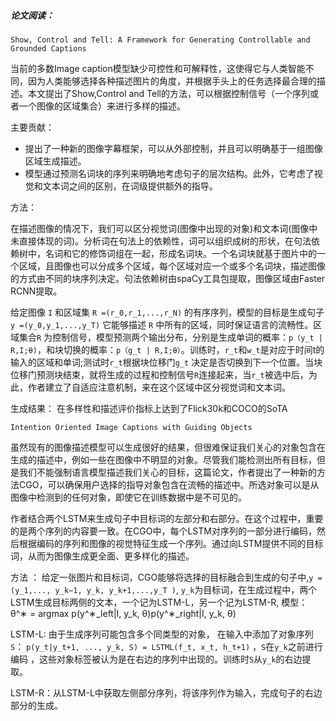 
##### 论文阅读：
 `Show, Control and Tell: A Framework for Generating Controllable and Grounded Captions`
 
 
   当前的多数Image caption模型缺少可控性和可解释性，这使得它与人类智能不同，因为人类能够选择各种描述图片的角度，并根据手头上的任务选择最合理的描述。本文提出了Show,Control and Tell的方法，可以根据控制信号（一个序列或者一个图像的区域集合）来进行多样的描述。
 
主要贡献：
* 提出了一种新的图像字幕框架，可以从外部控制，并且可以明确基于一组图像区域生成描述。
* 模型通过预测名词块的序列来明确地考虑句子的层次结构。此外，它考虑了视觉和文本词之间的区别，在词级提供额外的指导。 
      
方法：

   在描述图像的情况下，我们可以区分视觉词(图像中出现的对象)和文本词(图像中未直接体现的词)。分析词在句法上的依赖性，词可以组织成树的形状，在句法依赖树中，名词和它的修饰词组在一起，形成名词块。一个名词块就基于图片中的一个区域，且图像也可以分成多个区域，每个区域对应一个或多个名词块，描述图像的方式由不同的块序列决定。句法依赖树由spaCy工具包提取，图像区域由Faster RCNN提取。
   
   
   给定图像 `I` 和区域集 `R =(r_0,r_1,...,r_N)` 的有序序列，模型的目标是生成句子 `y =(y_0,y_1,...,y_T)` 它能够描述 `R` 中所有的区域，同时保证语言的流畅性。区域集合`R` 为控制信号，模型预测两个输出分布，分别是生成单词的概率：`p（y_t | R,I;θ)`，和块切换的概率：`p（g_t | R,I;θ）`。训练时，`r_t`和`w_t`是对应于时间t的输入的区域和单词;测试时`r_t`根据块位移门`g_t` 决定是否切换到下一个位置。当块位移门预测块结束，就将生成的过程和控制信号`R`连接起来，当`r_t`被选中后，为此，作者建立了自适应注意机制，来在这个区域中区分视觉词和文本词。
   
生成结果：
在多样性和描述评价指标上达到了Flick30k和COCO的SoTA



`Intention Oriented Image Captions with Guiding Objects`


虽然现有的图像描述模型可以生成很好的结果，但很难保证我们关心的对象包含在生成的描述中，例如一些在图像中不明显的对象。尽管我们能检测出所有目标，但是我们不能强制语言模型描述我们关心的目标，这篇论文，作者提出了一种新的方法CGO，可以确保用户选择的指导对象包含在流畅的描述中。所选对象可以是从图像中检测到的任何对象，即使它在训练数据中是不可见的。

作者结合两个LSTM来生成句子中目标词的左部分和右部分。在这个过程中，重要的是两个序列的内容要一致。在CGO中，每个LSTM对序列的一部分进行编码，然后根据编码的序列和图像的视觉特征生成一个序列。通过向LSTM提供不同的目标词，从而为图像生成更全面、更多样化的描述。


方法 ：
 给定一张图片和目标词，CGO能够将选择的目标融合到生成的句子中,`y = (y_1,..., y_k−1, y_k, y_k+1,...,y_T )`, `y_k`为目标词，在生成过程中，两个LSTM生成目标两侧的文本，一个记为LSTM-L，另一个记为LSTM-R, 模型： θ^∗ = argmax p(y^∗_left|I, y_k, θ)p(y^∗_right|I, y_k, θ)
 
 LSTM-L:  由于生成序列可能包含多个同类型的对象， 在输入中添加了对象序列`S`： `p(y_t|y_t+1, ..., y_k, S) = LSTML(f_t, x_t, h_t+1)` ，`S`在`y_k`之前进行编码 ，这些对象标签被认为是在右边的序列中出现的。训练时`S`从`y_k`的右边提取。
 
 LSTM-R：从LSTM-L中获取左侧部分序列，将该序列作为输入，完成句子的右边部分的生成。
 
 





